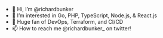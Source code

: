 - 👋 Hi, I’m @richardbunker
- 👀 I’m interested in Go, PHP, TypeScript, Node.js, & React.js
- 💞️ Huge fan of DevOps, Terraform, and CI/CD
- 📫 How to reach me @richardbunker_ on twitter!

<!---
richardbunker/richardbunker is a ✨ special ✨ repository because its `README.md` (this file) appears on your GitHub profile.
You can click the Preview link to take a look at your changes.
--->
